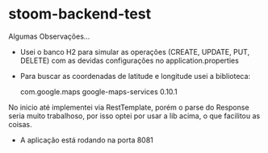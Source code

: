 # stoom-backend-test

Algumas Observações...

- Usei o banco H2 para simular as operações (CREATE, UPDATE, PUT, DELETE) com as devidas configurações no application.properties

- Para buscar as coordenadas de latitude e longitude usei a biblioteca:

  <dependency>
			<groupId>com.google.maps</groupId>
			<artifactId>google-maps-services</artifactId>
			<version>0.10.1</version>
		</dependency>

No inicio até implementei via RestTemplate, porém o parse do Response seria muito trabalhoso, por isso optei por usar a lib acima, o que facilitou as coisas.

- A aplicação está rodando na porta 8081



